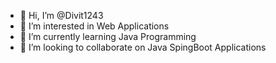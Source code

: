 - 👋 Hi, I’m @Divit1243
- 👀 I’m interested in Web Applications
- 🌱 I’m currently learning Java Programming
- 💞️ I’m looking to collaborate on Java SpingBoot Applications

<!---
Divit1243/Divit1243 is a ✨ special ✨ repository because its `README.md` (this file) appears on your GitHub profile.
You can click the Preview link to take a look at your changes.
--->
